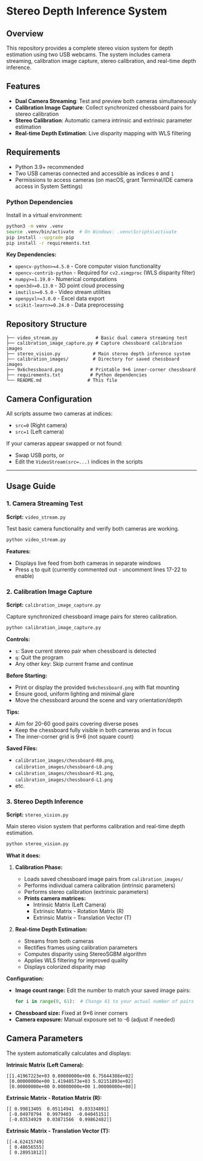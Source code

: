 # Stereo Depth Inference System

## Overview
This repository provides a complete stereo vision system for depth estimation using two USB webcams. The system includes camera streaming, calibration image capture, stereo calibration, and real-time depth inference.

## Features
- **Dual Camera Streaming**: Test and preview both cameras simultaneously
- **Calibration Image Capture**: Collect synchronized chessboard pairs for stereo calibration
- **Stereo Calibration**: Automatic camera intrinsic and extrinsic parameter estimation
- **Real-time Depth Estimation**: Live disparity mapping with WLS filtering

## Requirements
- Python 3.9+ recommended
- Two USB cameras connected and accessible as indices `0` and `1`
- Permissions to access cameras (on macOS, grant Terminal/IDE camera access in System Settings)

### Python Dependencies
Install in a virtual environment:

```bash
python3 -m venv .venv
source .venv/bin/activate  # On Windows: .venv\Scripts\activate
pip install --upgrade pip
pip install -r requirements.txt
```

**Key Dependencies:**
- `opencv-python>=4.5.0` - Core computer vision functionality
- `opencv-contrib-python` - Required for `cv2.ximgproc` (WLS disparity filter)
- `numpy>=1.19.0` - Numerical computations
- `open3d>=0.13.0` - 3D point cloud processing
- `imutils>=0.5.0` - Video stream utilities
- `openpyxl>=3.0.0` - Excel data export
- `scikit-learn>=0.24.0` - Data preprocessing

## Repository Structure
```
├── video_stream.py              # Basic dual camera streaming test
├── calibration_image_capture.py # Capture chessboard calibration images
├── stereo_vision.py            # Main stereo depth inference system
├── calibration_images/         # Directory for saved chessboard images
├── 9x6chessboard.png          # Printable 9×6 inner-corner chessboard
├── requirements.txt           # Python dependencies
└── README.md                 # This file
```

## Camera Configuration
All scripts assume two cameras at indices:
- `src=0` (Right camera)
- `src=1` (Left camera)

If your cameras appear swapped or not found:
- Swap USB ports, or
- Edit the `VideoStream(src=...)` indices in the scripts

---

## Usage Guide

### 1. Camera Streaming Test
**Script:** `video_stream.py`

Test basic camera functionality and verify both cameras are working.

```bash
python video_stream.py
```

**Features:**
- Displays live feed from both cameras in separate windows
- Press `q` to quit (currently commented out - uncomment lines 17-22 to enable)

### 2. Calibration Image Capture
**Script:** `calibration_image_capture.py`

Capture synchronized chessboard image pairs for stereo calibration.

```bash
python calibration_image_capture.py
```

**Controls:**
- `s`: Save current stereo pair when chessboard is detected
- `q`: Quit the program
- Any other key: Skip current frame and continue

**Before Starting:**
- Print or display the provided `9x6chessboard.png` with flat mounting
- Ensure good, uniform lighting and minimal glare
- Move the chessboard around the scene and vary orientation/depth

**Tips:**
- Aim for 20-60 good pairs covering diverse poses
- Keep the chessboard fully visible in both cameras and in focus
- The inner-corner grid is 9×6 (not square count)

**Saved Files:**
- `calibration_images/chessboard-R0.png`, `calibration_images/chessboard-L0.png`
- `calibration_images/chessboard-R1.png`, `calibration_images/chessboard-L1.png`
- etc.

### 3. Stereo Depth Inference
**Script:** `stereo_vision.py`

Main stereo vision system that performs calibration and real-time depth estimation.

```bash
python stereo_vision.py
```

**What it does:**
1. **Calibration Phase:**
   - Loads saved chessboard image pairs from `calibration_images/`
   - Performs individual camera calibration (intrinsic parameters)
   - Performs stereo calibration (extrinsic parameters)
   - **Prints camera matrices:**
     - Intrinsic Matrix (Left Camera)
     - Extrinsic Matrix - Rotation Matrix (R)
     - Extrinsic Matrix - Translation Vector (T)

2. **Real-time Depth Estimation:**
   - Streams from both cameras
   - Rectifies frames using calibration parameters
   - Computes disparity using StereoSGBM algorithm
   - Applies WLS filtering for improved quality
   - Displays colorized disparity map

**Configuration:**
- **Image count range:** Edit the number to match your saved image pairs:
  ```python
  for i in range(0, 61):  # Change 61 to your actual number of pairs
  ```
- **Chessboard size:** Fixed at 9×6 inner corners
- **Camera exposure:** Manual exposure set to -6 (adjust if needed)

## Camera Parameters

The system automatically calculates and displays:

**Intrinsic Matrix (Left Camera):**
```
[[1.41967223e+03 0.00000000e+00 6.75644308e+02]
 [0.00000000e+00 1.41948573e+03 5.02151893e+02]
 [0.00000000e+00 0.00000000e+00 1.00000000e+00]]
```

**Extrinsic Matrix - Rotation Matrix (R):**
```
[[ 0.99813405  0.05114941  0.03334891]
 [-0.04978794  0.9979403  -0.04045151]
 [-0.03534929  0.03871566  0.99862482]]
```

**Extrinsic Matrix - Translation Vector (T):**
```
[[-4.62415749]
 [ 0.48656555]
 [ 0.28951812]]
```
